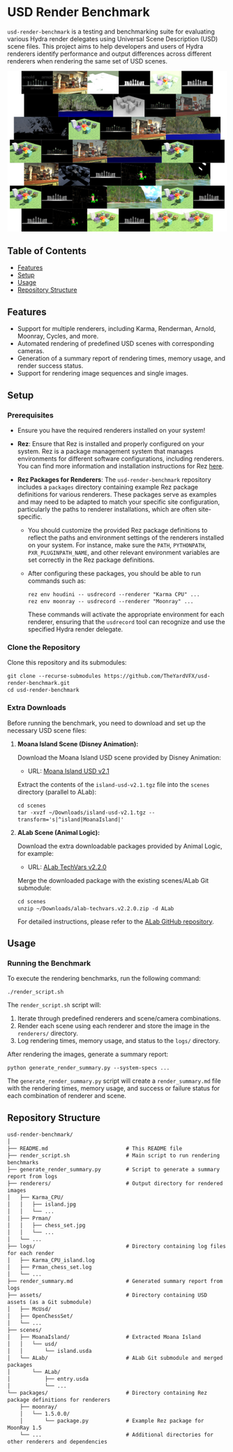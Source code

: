 # USD Render Benchmark

`usd-render-benchmark` is a testing and benchmarking suite for evaluating various Hydra render delegates using Universal Scene Description (USD) scene files. This project aims to help developers and users of Hydra renderers identify performance and output differences across different renderers when rendering the same set of USD scenes.

![rv -tile renderers/*/*.jpg](mosaic.png)

## Table of Contents

- [Features](#features)
- [Setup](#setup)
- [Usage](#usage)
- [Repository Structure](#repository-structure)

## Features

- Support for multiple renderers, including Karma, Renderman, Arnold, Moonray, Cycles, and more.
- Automated rendering of predefined USD scenes with corresponding cameras.
- Generation of a summary report of rendering times, memory usage, and render success status.
- Support for rendering image sequences and single images.

## Setup

### Prerequisites

- Ensure you have the required renderers installed on your system!

- **Rez**: Ensure that Rez is installed and properly configured on your system. Rez is a package management system that manages environments for different software configurations, including renderers. You can find more information and installation instructions for Rez [here](https://github.com/AcademySoftwareFoundation/rez).

- **Rez Packages for Renderers**: The `usd-render-benchmark` repository includes a `packages` directory containing example Rez package definitions for various renderers. These packages serve as examples and may need to be adapted to match your specific site configuration, particularly the paths to renderer installations, which are often site-specific.

    - You should customize the provided Rez package definitions to reflect the paths and environment settings of the renderers installed on your system. For instance, make sure the `PATH`, `PYTHONPATH`, `PXR_PLUGINPATH_NAME`, and other relevant environment variables are set correctly in the Rez package definitions.

    - After configuring these packages, you should be able to run commands such as:

      ```
      rez env houdini -- usdrecord --renderer "Karma CPU" ...
      rez env moonray -- usdrecord --renderer "Moonray" ...
      ```

      These commands will activate the appropriate environment for each renderer, ensuring that the `usdrecord` tool can recognize and use the specified Hydra render delegate.

### Clone the Repository

Clone this repository and its submodules:

```
git clone --recurse-submodules https://github.com/TheYardVFX/usd-render-benchmark.git
cd usd-render-benchmark
```

### Extra Downloads

Before running the benchmark, you need to download and set up the necessary USD scene files:

1. **Moana Island Scene (Disney Animation):**

   Download the Moana Island USD scene provided by Disney Animation:

   - URL: [Moana Island USD v2.1](https://datasets.disneyanimation.com/moanaislandscene/island-usd-v2.1.tgz)

   Extract the contents of the `island-usd-v2.1.tgz` file into the `scenes` directory (parallel to ALab):

   ```
   cd scenes
   tar -xvzf ~/Downloads/island-usd-v2.1.tgz --transform='s|^island|MoanaIsland|'
   ```

2. **ALab Scene (Animal Logic):**

   Download the extra downloadable packages provided by Animal Logic, for example:

   - URL: [ALab TechVars v2.2.0](https://dpel-assets.aswf.io/usd-alab/alab-techvars.v2.2.0.zip)

   Merge the downloaded package with the existing scenes/ALab Git submodule:
   
   ```
   cd scenes
   unzip ~/Downloads/alab-techvars.v2.2.0.zip -d ALab
   ```

   For detailed instructions, please refer to the [ALab GitHub repository](https://github.com/DigitalProductionExampleLibrary/ALab).

## Usage

### Running the Benchmark

To execute the rendering benchmarks, run the following command:

```
./render_script.sh
```

The `render_script.sh` script will:

1. Iterate through predefined renderers and scene/camera combinations.
2. Render each scene using each renderer and store the image in the `renderers/` directory.
3. Log rendering times, memory usage, and status to the `logs/` directory.

After rendering the images, generate a summary report:

```
python generate_render_summary.py --system-specs ...
```

The `generate_render_summary.py` script will create a `render_summary.md` file with the rendering times, memory usage, and success or failure status for each combination of renderer and scene.

## Repository Structure

```
usd-render-benchmark/
│
├── README.md                         # This README file
├── render_script.sh                  # Main script to run rendering benchmarks
├── generate_render_summary.py        # Script to generate a summary report from logs
├── renderers/                        # Output directory for rendered images
│   ├── Karma_CPU/
│   │   ├── island.jpg
│   │   └── ...
│   ├── Prman/
│   │   ├── chess_set.jpg
│   │   └── ...
│   └── ...
├── logs/                             # Directory containing log files for each render
│   ├── Karma_CPU_island.log
│   ├── Prman_chess_set.log
│   └── ...
├── render_summary.md                 # Generated summary report from logs
├── assets/                           # Directory containing USD assets (as a Git submodule)
│   ├── McUsd/
│   ├── OpenChessSet/
│   └── ...
├── scenes/
│   ├── MoanaIsland/                  # Extracted Moana Island
│   │   └── usd/
│   │       └── island.usda
│   └── ALab/                         # ALab Git submodule and merged packages
│       └── ALab/
│           ├── entry.usda
│           └── ...
└── packages/                         # Directory containing Rez package definitions for renderers
    ├── moonray/
    │   └── 1.5.0.0/
    │       └── package.py            # Example Rez package for MoonRay 1.5
    └── ...                           # Additional directories for other renderers and dependencies
```
